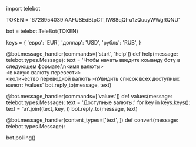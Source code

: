 import telebot


TOKEN = '6728954039:AAFUSEdBtpCT_lW88qQl-u1zQuuyWWgRQNU'


bot = telebot.TeleBot(TOKEN)

keys = {
    'евро': 'EUR',
    'доллар': 'USD',
    'рубль': 'RUB',
}


@bot.message_handler(commands=['start', 'help'])
def help(message: telebot.types.Message):
    text = 'Чтобы начать введите команду боту в следующем формате:\n<имя валюты> \
<в какую валюту перевести> \
<количество переводной валюты>nУвидить список всех доступных валют: /values'
    bot.reply_to(message, text)


@bot.message_handler(commands=['values'])
def values(message: telebot.types.Message):
    text = 'Доступные валюты:'
    for key in keys.keys():
        text = '\n'.join((text, key, ))
    bot.reply_to(message, text)



@bot.message_handler(content_types=['text', ])
def convert(message: telebot.types.Message):



bot.polling()
